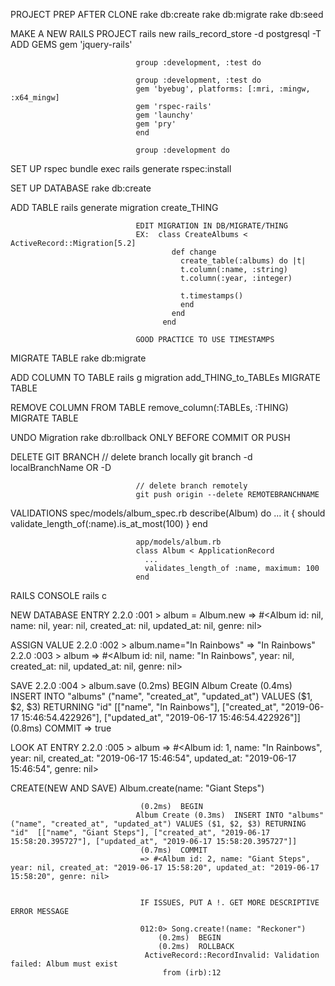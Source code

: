 PROJECT PREP AFTER CLONE        rake db:create
                                rake db:migrate
                                rake db:seed


MAKE A NEW RAILS PROJECT        rails new rails_record_store  -d postgresql -T
ADD GEMS                        gem 'jquery-rails'

                                group :development, :test do

                                group :development, :test do
                                gem 'byebug', platforms: [:mri, :mingw, :x64_mingw]
                                gem 'rspec-rails'
                                gem 'launchy'
                                gem 'pry'
                                end

                                group :development do

SET UP rspec                    bundle exec rails generate rspec:install

SET UP DATABASE                 rake db:create

ADD TABLE                       rails generate migration create_THING

                                EDIT MIGRATION IN DB/MIGRATE/THING
                                EX:  class CreateAlbums < ActiveRecord::Migration[5.2]
                                        def change
                                          create_table(:albums) do |t|
                                          t.column(:name, :string)
                                          t.column(:year, :integer)

                                          t.timestamps()
                                          end
                                        end
                                      end

                                GOOD PRACTICE TO USE TIMESTAMPS

MIGRATE TABLE                   rake db:migrate

ADD COLUMN TO TABLE             rails g migration add_THING_to_TABLEs
                                MIGRATE TABLE

REMOVE COLUMN FROM TABLE        remove_column(:TABLEs, :THING)
                                MIGRATE TABLE

UNDO Migration                  rake db:rollback
                                ONLY BEFORE COMMIT OR PUSH

DELETE GIT BRANCH               // delete branch locally
                                git branch -d localBranchName  OR -D

                                // delete branch remotely
                                git push origin --delete REMOTEBRANCHNAME

VALIDATIONS                     spec/models/album_spec.rb
                                describe(Album) do
                                  ...
                                  it { should validate_length_of(:name).is_at_most(100) }
                                end  

                                app/models/album.rb
                                class Album < ApplicationRecord
                                  ...
                                  validates_length_of :name, maximum: 100
                                end

RAILS CONSOLE                   rails c

NEW DATABASE ENTRY              2.2.0 :001 > album = Album.new
                                => #<Album id: nil, name: nil, year: nil, created_at: nil, updated_at: nil, genre: nil>  

ASSIGN VALUE                    2.2.0 :002 > album.name="In Rainbows"
                                => "In Rainbows"
                                2.2.0 :003 > album
                                => #<Album id: nil, name: "In Rainbows", year: nil, created_at: nil, updated_at: nil, genre: nil>

SAVE                            2.2.0 :004 > album.save
                                (0.2ms)  BEGIN
                                Album Create (0.4ms)  INSERT INTO "albums" ("name", "created_at", "updated_at") VALUES ($1, $2, $3) RETURNING "id"  [["name", "In Rainbows"], ["created_at", "2019-06-17 15:46:54.422926"], ["updated_at", "2019-06-17 15:46:54.422926"]]
                                (0.8ms)  COMMIT
                                => true                                                                   

LOOK AT ENTRY                   2.2.0 :005 > album
                                => #<Album id: 1, name: "In Rainbows", year: nil, created_at: "2019-06-17 15:46:54", updated_at: "2019-06-17 15:46:54", genre: nil>                      

CREATE(NEW AND SAVE)            Album.create(name: "Giant Steps")

                                 (0.2ms)  BEGIN
                                Album Create (0.3ms)  INSERT INTO "albums" ("name", "created_at", "updated_at") VALUES ($1, $2, $3) RETURNING "id"  [["name", "Giant Steps"], ["created_at", "2019-06-17 15:58:20.395727"], ["updated_at", "2019-06-17 15:58:20.395727"]]
                                 (0.7ms)  COMMIT
                                 => #<Album id: 2, name: "Giant Steps", year: nil, created_at: "2019-06-17 15:58:20", updated_at: "2019-06-17 15:58:20", genre: nil>


                                 IF ISSUES, PUT A !. GET MORE DESCRIPTIVE ERROR MESSAGE

                                 012:0> Song.create!(name: "Reckoner")
                                     (0.2ms)  BEGIN
                                     (0.2ms)  ROLLBACK
                                  ActiveRecord::RecordInvalid: Validation failed: Album must exist
                                      from (irb):12
